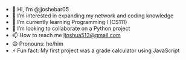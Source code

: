 - 👋 Hi, I’m @jjoshebar05
- 👀 I’m interested in expanding my network and coding knowledge
- 🌱 I’m currently learning Programming I (CS111)
- 💞️ I’m looking to collaborate on a Python project
- 📫 How to reach me ljoshua513@gmail.com
- 😄 Pronouns: he/him
- ⚡ Fun fact: My first project was a grade calculator using JavaScript

<!---
jjoshebar05/jjoshebar05 is a ✨ special ✨ repository because its `README.md` (this file) appears on your GitHub profile.
You can click the Preview link to take a look at your changes.
--->
